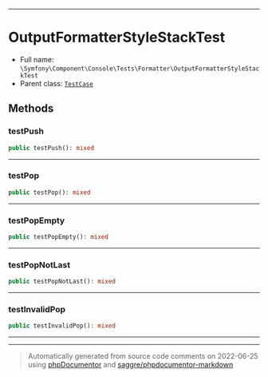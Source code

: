 ***

# OutputFormatterStyleStackTest





* Full name: `\Symfony\Component\Console\Tests\Formatter\OutputFormatterStyleStackTest`
* Parent class: [`TestCase`](../../../../../PHPUnit/Framework/TestCase.md)




## Methods


### testPush



```php
public testPush(): mixed
```











***

### testPop



```php
public testPop(): mixed
```











***

### testPopEmpty



```php
public testPopEmpty(): mixed
```











***

### testPopNotLast



```php
public testPopNotLast(): mixed
```











***

### testInvalidPop



```php
public testInvalidPop(): mixed
```











***


***
> Automatically generated from source code comments on 2022-06-25 using [phpDocumentor](http://www.phpdoc.org/) and [saggre/phpdocumentor-markdown](https://github.com/Saggre/phpDocumentor-markdown)
